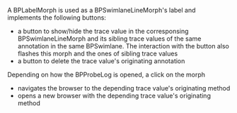 A BPLabelMorph is used as a BPSwimlaneLineMorph's label and implements the following buttons:
- a button to show/hide the trace value in the corresponsing BPSwimlaneLineMorph and its sibling trace values of the same annotation in the same BPSwimlane. The interaction with the button also flashes this morph and the ones of sibling trace values
- a button to delete the trace value's originating annotation

Depending on how the BPProbeLog is opened, a click on the morph
- navigates the browser to the depending trace value's originating method
- opens a new browser with the depending trace value's originating method